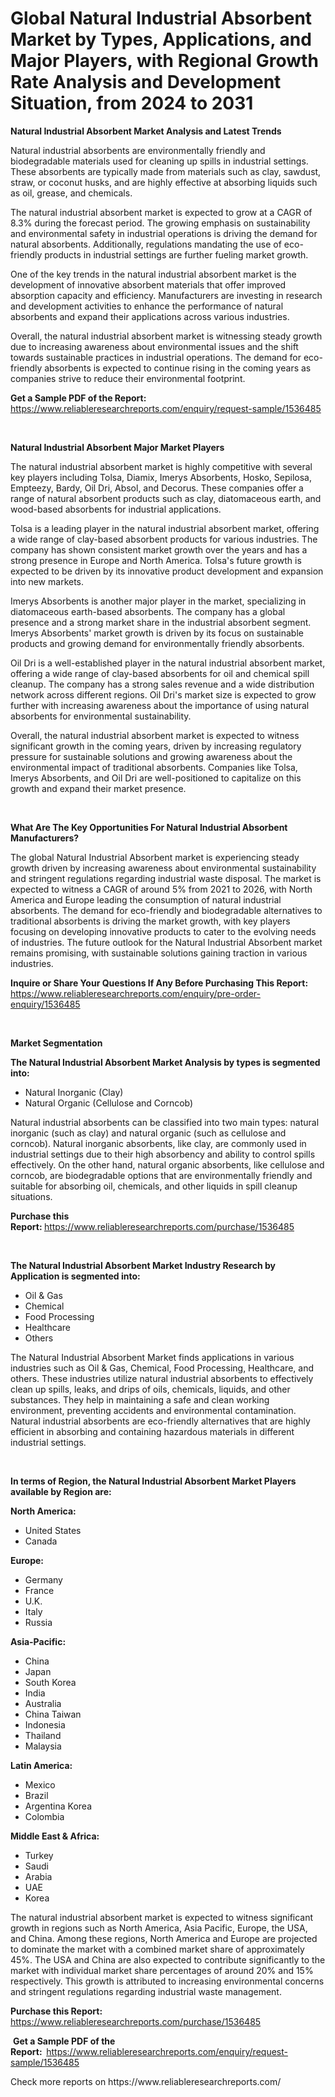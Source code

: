 <p><h1>Global Natural Industrial Absorbent Market by Types, Applications, and Major Players, with Regional Growth Rate Analysis and Development Situation, from 2024 to 2031</h1></p><p><strong>Natural Industrial Absorbent Market Analysis and Latest Trends</strong></p>
<p><p>Natural industrial absorbents are environmentally friendly and biodegradable materials used for cleaning up spills in industrial settings. These absorbents are typically made from materials such as clay, sawdust, straw, or coconut husks, and are highly effective at absorbing liquids such as oil, grease, and chemicals.</p><p>The natural industrial absorbent market is expected to grow at a CAGR of 8.3% during the forecast period. The growing emphasis on sustainability and environmental safety in industrial operations is driving the demand for natural absorbents. Additionally, regulations mandating the use of eco-friendly products in industrial settings are further fueling market growth.</p><p>One of the key trends in the natural industrial absorbent market is the development of innovative absorbent materials that offer improved absorption capacity and efficiency. Manufacturers are investing in research and development activities to enhance the performance of natural absorbents and expand their applications across various industries.</p><p>Overall, the natural industrial absorbent market is witnessing steady growth due to increasing awareness about environmental issues and the shift towards sustainable practices in industrial operations. The demand for eco-friendly absorbents is expected to continue rising in the coming years as companies strive to reduce their environmental footprint.</p></p>
<p><strong>Get a Sample PDF of the Report:&nbsp;</strong> <a href="https://www.reliableresearchreports.com/enquiry/request-sample/1536485">https://www.reliableresearchreports.com/enquiry/request-sample/1536485</a></p>
<p>&nbsp;</p>
<p><strong>Natural Industrial Absorbent Major Market Players</strong></p>
<p><p>The natural industrial absorbent market is highly competitive with several key players including Tolsa, Diamix, Imerys Absorbents, Hosko, Sepilosa, Empteezy, Bardy, Oil Dri, Absol, and Decorus. These companies offer a range of natural absorbent products such as clay, diatomaceous earth, and wood-based absorbents for industrial applications.</p><p>Tolsa is a leading player in the natural industrial absorbent market, offering a wide range of clay-based absorbent products for various industries. The company has shown consistent market growth over the years and has a strong presence in Europe and North America. Tolsa's future growth is expected to be driven by its innovative product development and expansion into new markets.</p><p>Imerys Absorbents is another major player in the market, specializing in diatomaceous earth-based absorbents. The company has a global presence and a strong market share in the industrial absorbent segment. Imerys Absorbents' market growth is driven by its focus on sustainable products and growing demand for environmentally friendly absorbents.</p><p>Oil Dri is a well-established player in the natural industrial absorbent market, offering a wide range of clay-based absorbents for oil and chemical spill cleanup. The company has a strong sales revenue and a wide distribution network across different regions. Oil Dri's market size is expected to grow further with increasing awareness about the importance of using natural absorbents for environmental sustainability.</p><p>Overall, the natural industrial absorbent market is expected to witness significant growth in the coming years, driven by increasing regulatory pressure for sustainable solutions and growing awareness about the environmental impact of traditional absorbents. Companies like Tolsa, Imerys Absorbents, and Oil Dri are well-positioned to capitalize on this growth and expand their market presence.</p></p>
<p>&nbsp;</p>
<p><strong>What Are The Key Opportunities For Natural Industrial Absorbent Manufacturers?</strong></p>
<p><p>The global Natural Industrial Absorbent market is experiencing steady growth driven by increasing awareness about environmental sustainability and stringent regulations regarding industrial waste disposal. The market is expected to witness a CAGR of around 5% from 2021 to 2026, with North America and Europe leading the consumption of natural industrial absorbents. The demand for eco-friendly and biodegradable alternatives to traditional absorbents is driving the market growth, with key players focusing on developing innovative products to cater to the evolving needs of industries. The future outlook for the Natural Industrial Absorbent market remains promising, with sustainable solutions gaining traction in various industries.</p></p>
<p><strong>Inquire or Share Your Questions If Any Before Purchasing This Report:</strong> <a href="https://www.reliableresearchreports.com/enquiry/pre-order-enquiry/1536485">https://www.reliableresearchreports.com/enquiry/pre-order-enquiry/1536485</a></p>
<p>&nbsp;</p>
<p><strong>Market Segmentation</strong></p>
<p><strong>The Natural Industrial Absorbent Market Analysis by types is segmented into:</strong></p>
<p><ul><li>Natural Inorganic (Clay)</li><li>Natural Organic (Cellulose and Corncob)</li></ul></p>
<p><p>Natural industrial absorbents can be classified into two main types: natural inorganic (such as clay) and natural organic (such as cellulose and corncob). Natural inorganic absorbents, like clay, are commonly used in industrial settings due to their high absorbency and ability to control spills effectively. On the other hand, natural organic absorbents, like cellulose and corncob, are biodegradable options that are environmentally friendly and suitable for absorbing oil, chemicals, and other liquids in spill cleanup situations.</p></p>
<p><strong>Purchase this Report:&nbsp;</strong><a href="https://www.reliableresearchreports.com/purchase/1536485">https://www.reliableresearchreports.com/purchase/1536485</a></p>
<p>&nbsp;</p>
<p><strong>The Natural Industrial Absorbent Market Industry Research by Application is segmented into:</strong></p>
<p><ul><li>Oil & Gas</li><li>Chemical</li><li>Food Processing</li><li>Healthcare</li><li>Others</li></ul></p>
<p><p>The Natural Industrial Absorbent Market finds applications in various industries such as Oil & Gas, Chemical, Food Processing, Healthcare, and others. These industries utilize natural industrial absorbents to effectively clean up spills, leaks, and drips of oils, chemicals, liquids, and other substances. They help in maintaining a safe and clean working environment, preventing accidents and environmental contamination. Natural industrial absorbents are eco-friendly alternatives that are highly efficient in absorbing and containing hazardous materials in different industrial settings.</p></p>
<p>&nbsp;</p>
<p><strong>In terms of Region, the Natural Industrial Absorbent Market Players available by Region are:</strong></p>
<p>
    <p> <strong> North America: </strong>
        <ul>
            <li>United States</li>
            <li>Canada</li>
        </ul>
        </p> 
    <p> <strong> Europe: </strong>
        <ul>
            <li>Germany</li>
            <li>France</li>
            <li>U.K.</li>
            <li>Italy</li>
            <li>Russia</li>
        </ul>
        </p> 
    <p> <strong> Asia-Pacific: </strong>
        <ul>
            <li>China</li>
            <li>Japan</li>
            <li>South Korea</li>
            <li>India</li>
            <li>Australia</li>
            <li>China Taiwan</li>
            <li>Indonesia</li>
            <li>Thailand</li>
            <li>Malaysia</li>
        </ul>
        </p> 
    <p> <strong> Latin America: </strong>
        <ul>
            <li>Mexico</li>
            <li>Brazil</li>
            <li>Argentina Korea</li>
            <li>Colombia</li>
        </ul>
        </p> 
    <p> <strong> Middle East & Africa: </strong>
        <ul>
            <li>Turkey</li>
            <li>Saudi</li>
            <li>Arabia</li>
            <li>UAE</li>
            <li>Korea</li>
        </ul>
    </p>
    </p>
<p><p>The natural industrial absorbent market is expected to witness significant growth in regions such as North America, Asia Pacific, Europe, the USA, and China. Among these regions, North America and Europe are projected to dominate the market with a combined market share of approximately 45%. The USA and China are also expected to contribute significantly to the market with individual market share percentages of around 20% and 15% respectively. This growth is attributed to increasing environmental concerns and stringent regulations regarding industrial waste management.</p></p>
<p><strong>Purchase this Report: </strong><a href="https://www.reliableresearchreports.com/purchase/1536485">https://www.reliableresearchreports.com/purchase/1536485</a></p>
<p>&nbsp;<strong>Get a Sample PDF of the Report:&nbsp;&nbsp;</strong><a href="https://www.reliableresearchreports.com/enquiry/request-sample/1536485">https://www.reliableresearchreports.com/enquiry/request-sample/1536485</a></p>
<p><strong></strong></p>
<p>Check more reports on https://www.reliableresearchreports.com/</p>
